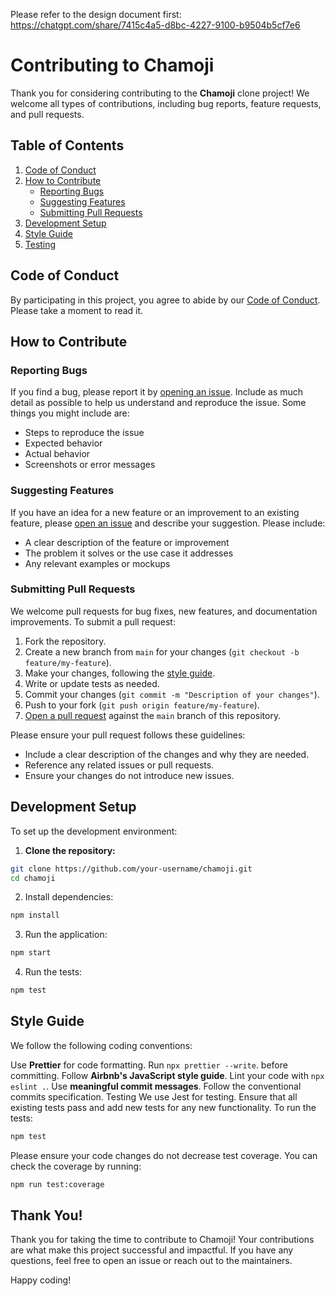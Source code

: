 Please refer to the design document first: https://chatgpt.com/share/7415c4a5-d8bc-4227-9100-b9504b5cf7e6

# Contributing to Chamoji

Thank you for considering contributing to the **Chamoji** clone project! We welcome all types of contributions, including bug reports, feature requests, and pull requests.

## Table of Contents

1. [Code of Conduct](#code-of-conduct)
2. [How to Contribute](#how-to-contribute)
    - [Reporting Bugs](#reporting-bugs)
    - [Suggesting Features](#suggesting-features)
    - [Submitting Pull Requests](#submitting-pull-requests)
3. [Development Setup](#development-setup)
4. [Style Guide](#style-guide)
5. [Testing](#testing)

## Code of Conduct

By participating in this project, you agree to abide by our [Code of Conduct](CODE_OF_CONDUCT.md). Please take a moment to read it.

## How to Contribute

### Reporting Bugs

If you find a bug, please report it by [opening an issue](https://github.com/HeavenlyEntity/chamoji/issues). Include as much detail as possible to help us understand and reproduce the issue. Some things you might include are:
- Steps to reproduce the issue
- Expected behavior
- Actual behavior
- Screenshots or error messages

### Suggesting Features

If you have an idea for a new feature or an improvement to an existing feature, please [open an issue](https://github.com/HeavenlyEntity/chamoji/issues) and describe your suggestion. Please include:
- A clear description of the feature or improvement
- The problem it solves or the use case it addresses
- Any relevant examples or mockups

### Submitting Pull Requests

We welcome pull requests for bug fixes, new features, and documentation improvements. To submit a pull request:
1. Fork the repository.
2. Create a new branch from `main` for your changes (`git checkout -b feature/my-feature`).
3. Make your changes, following the [style guide](#style-guide).
4. Write or update tests as needed.
5. Commit your changes (`git commit -m "Description of your changes"`).
6. Push to your fork (`git push origin feature/my-feature`).
7. [Open a pull request](https://github.com/HeavenlyEntity/chamoji/pulls) against the `main` branch of this repository.

Please ensure your pull request follows these guidelines:
- Include a clear description of the changes and why they are needed.
- Reference any related issues or pull requests.
- Ensure your changes do not introduce new issues.

## Development Setup

To set up the development environment:

1. **Clone the repository:**
```sh
git clone https://github.com/your-username/chamoji.git
cd chamoji
```
   
2. Install dependencies:

```sh
npm install
```

3. Run the application:

```sh
npm start
```

4. Run the tests:

```sh
npm test
```

## Style Guide
We follow the following coding conventions:

Use **Prettier** for code formatting. Run `npx prettier --write`. before committing.
Follow **Airbnb's JavaScript style guide**. Lint your code with `npx eslint .`.
Use **meaningful commit messages**. Follow the conventional commits specification.
Testing
We use Jest for testing. Ensure that all existing tests pass and add new tests for any new functionality. To run the tests:

```sh
npm test
```

Please ensure your code changes do not decrease test coverage. You can check the coverage by running:

```sh
npm run test:coverage
```

## Thank You!

Thank you for taking the time to contribute to Chamoji! Your contributions are what make this project successful and impactful. If you have any questions, feel free to open an issue or reach out to the maintainers.

Happy coding!

